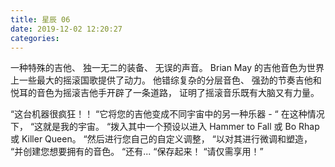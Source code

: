 ```yaml
---
title: 星辰 06
date: 2019-12-02 12:20:27
categories:
---
```

一种特殊的吉他、
独一无二的装备、
无误的声音。
Brian May 的吉他音色为世界上一些最大的摇滚国歌提供了动力。
他错综复杂的分层音色、
强劲的节奏吉他和悦耳的音色为摇滚吉他手开辟了一条道路，
证明了摇滚音乐既有大脑又有力量。

“这台机器很疯狂！！
“它将您的吉他变成不同宇宙中的另一种乐器 -
“ 在这种情况下，
“这就是我的宇宙。
“拨入其中一个预设以进入 Hammer to Fall 或 Bo Rhap 或 Killer Queen。
“然后进行您自己的自定义调整，
“以对其进行微调和塑造，
“并创建您想要拥有的音色。
“还有...
“保存起来！
“请仅需享用！”
